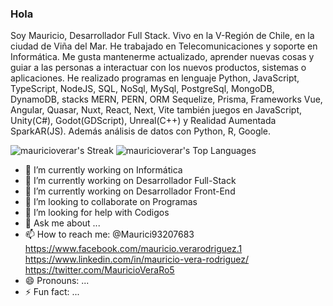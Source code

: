 ### Hola

Soy Mauricio, Desarrollador Full Stack. Vivo en la V-Región de Chile, en la ciudad de Viña del Mar. He trabajado en Telecomunicaciones y soporte en Informática. Me gusta mantenerme actualizado, aprender nuevas cosas y guiar a las personas a interactuar con los nuevos productos, sistemas o aplicaciones. He realizado programas en lenguaje Python, JavaScript, TypeScript, NodeJS, SQL, NoSql, MySql, PostgreSql, MongoDB, DynamoDB, stacks MERN, PERN, ORM Sequelize, Prisma, Frameworks Vue, Angular, Quasar, Nuxt, React, Next, Vite también juegos en JavaScript, Unity(C#), Godot(GDScript), Unreal(C++) y Realidad Aumentada SparkAR(JS). Además análisis de datos con Python, R, Google.

![mauricioverar's Streak](https://github-readme-streak-stats.herokuapp.com/?user=mauricioverar&theme=vue-dark&hide_border=true)
![mauricioverar's Top Languages](https://github-readme-stats.vercel.app/api/top-langs/?username=mauricioverar&theme=vue-dark&show_icons=true&hide_border=true&layout=compact)

- 🔭 I’m currently working on Informática
- 💫 I’m currently working on Desarrollador Full-Stack
- 🌱 I’m currently working on Desarrollador Front-End
- 👯 I’m looking to collaborate on Programas
- 🤔 I’m looking for help with Codigos
- 💬 Ask me about ...
- 📫 How to reach me:  @Maurici93207683  https://www.facebook.com/mauricio.verarodriguez.1  https://www.linkedin.com/in/mauricio-vera-rodriguez/  https://twitter.com/MauricioVeraRo5
- 😄 Pronouns: ...
- ⚡ Fun fact: ...

